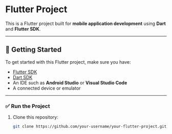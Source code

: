 # Flutter Project

This is a Flutter project built for **mobile application development** using **Dart** and **Flutter SDK**.

---

## 🚀 Getting Started

To get started with this Flutter project, make sure you have:

- [Flutter SDK](https://flutter.dev/docs/get-started/install)
- [Dart SDK](https://dart.dev/get-dart)
- An IDE such as **Android Studio** or **Visual Studio Code**
- A connected device or emulator

---

### ✅ **Run the Project**

1. Clone this repository:
   ```bash
   git clone https://github.com/your-username/your-flutter-project.git
